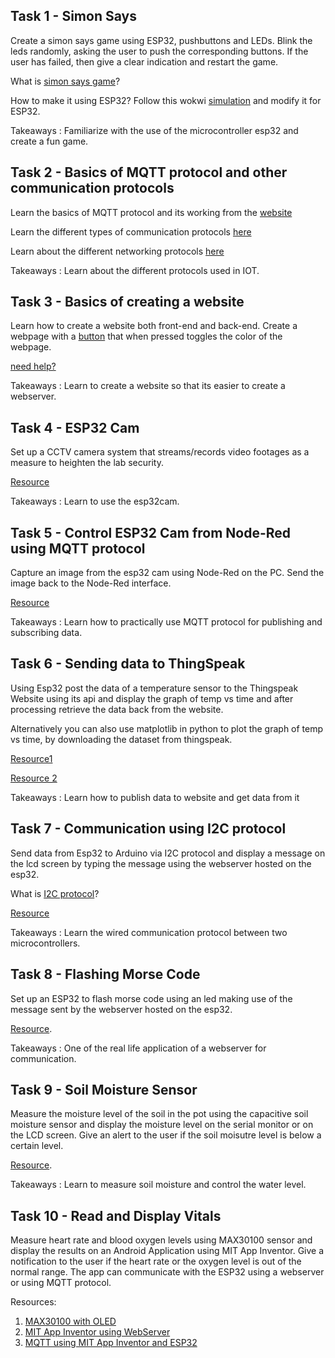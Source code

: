 ## Task 1 - Simon Says
Create a simon says game using ESP32, pushbuttons and LEDs. Blink the leds randomly, asking the user to push the corresponding buttons. If the user has failed, then give a clear indication and restart the game.

What is [simon says game](https://www.mathsisfun.com/games/simon-says.html)?

How to make it using ESP32? Follow this wokwi [simulation](https://wokwi.com/projects/328451800839488084) and modify it for ESP32.

Takeaways : Familiarize with the use of the microcontroller esp32 and create a fun game.





## Task 2 - Basics of MQTT protocol and other communication protocols

Learn the basics of MQTT protocol and its working from the [website](-https://randomnerdtutorials.com/what-is-mqtt-and-how-it-works/)

Learn the different types of communication protocols [here](https://www.weare5vmedia.com/media/communication-protocols-for-an-embedded-engineer-to-know#:~:text=The%20four%20communication%20protocols%20most,%2C%20SPI%2C%20I2C%20and%20USB.)

Learn about the different networking protocols [here](https://www.techtarget.com/iotagenda/tip/Top-12-most-commonly-used-IoT-protocols-and-standards)

Takeaways : Learn about the different protocols used in IOT. 

## Task 3 - Basics of creating a website

Learn how to create a website both front-end and back-end. Create a webpage with a [button](https://www.w3schools.com/tags/tag_button.asp#:~:text=The%20tag%20defines%20a,with%20the%20element!) that when pressed toggles the color of the webpage.

[need help?](https://www.w3schools.com/cssref/tryit.asp?filename=trycss_js_background-color)

Takeaways : Learn to create a website so that its easier to create a webserver.

## Task 4 - ESP32 Cam 

Set up  a CCTV camera system that streams/records video footages as a measure to heighten the lab security.

[Resource](https://randomnerdtutorials.com/esp32-cam-video-streaming-face-recognition-arduino-ide/)

Takeaways : Learn to use the esp32cam. 


##  Task 5 - Control ESP32 Cam from Node-Red using MQTT protocol

Capture an image from the esp32 cam using Node-Red on the PC. Send the image back to the Node-Red interface.

[Resource](https://www.youtube.com/watch?v=L_rqYK_QUCg)

Takeaways : Learn how to practically use MQTT protocol for publishing and subscribing data.


##  Task 6 - Sending data to ThingSpeak
Using Esp32 post the data of a temperature sensor to the Thingspeak Website using its api and display the graph of temp vs time and after processing retrieve the data back from the website.

Alternatively you can also use matplotlib in python to plot the graph of temp vs time, by downloading the dataset from thingspeak.

[Resource1](https://randomnerdtutorials.com/esp32-http-post-ifttt-thingspeak-arduino/)

[Resource 2](https://nothans.com/thingspeak-tutorials/arduino/send-data-to-thingspeak-with-arduino)

Takeaways : Learn how to publish data to website and get data from it



##   Task 7 - Communication using I2C protocol

Send data from Esp32 to Arduino via I2C protocol and display a message on the lcd screen by typing the message using the webserver hosted on the esp32.

What is [I2C protocol](https://www.tutorialspoint.com/what-is-the-i2c-protocol-in-computer-network#:~:text=I2C%20stands%20for%20the%20inter,device%20has%20a%20specific%20address.)?

[Resource](https://forum.arduino.cc/t/i2c-from-esp32-to-arduino/975652)

Takeaways : Learn the wired communication protocol between two microcontrollers.



## Task 8 - Flashing Morse Code 

Set up an ESP32 to flash morse code using an led making use of the message sent by the webserver hosted on the esp32.

[Resource](https://www.deviceplus.com/arduino/how-to-create-a-morse-code-generator-using-arduino/).

Takeaways : One of the real life application of a webserver for communication.


## Task 9 - Soil Moisture Sensor

Measure the moisture level of the soil in the pot using the capacitive soil moisture sensor and display the moisture level on the serial monitor or on the LCD screen. Give an alert to the user if the soil moisutre level is below a certain level. 

[Resource](https://esp32io.com/tutorials/esp32-soil-moisture-sensor).

Takeaways : Learn to measure soil moisture and control the water level.


## Task 10 - Read and Display Vitals

Measure heart rate and blood oxygen levels using MAX30100 sensor and display the results on an Android Application using MIT App Inventor. Give a notification to the user if the heart rate or the oxygen level is out of the normal range. The app can communicate with the ESP32 using a webserver or using MQTT protocol. 

Resources:

1. [MAX30100 with OLED](https://www.instructables.com/Heart-Rate-and-Blood-Oxygen-Level-With-Arduino-IDE/)
2. [MIT App Inventor using WebServer](https://community.appinventor.mit.edu/t/esp32-sends-data-to-the-app-over-wifi-in-realtime-javascript-ajax/46307)
3. [MQTT using MIT App Inventor and ESP32](https://www.youtube.com/watch?v=WAimZhU5phs)




